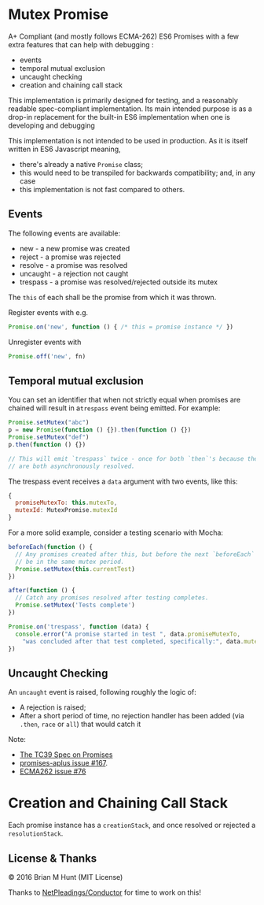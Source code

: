 
Mutex Promise
=============

A+ Compliant (and mostly follows ECMA-262) ES6 Promises with a few extra
features that can help with debugging :

- events
- temporal mutual exclusion
- uncaught checking
- creation and chaining call stack

This implementation is primarily designed for testing, and a reasonably
readable spec-compliant implementation.  Its main intended purpose is as a
drop-in replacement for the built-in ES6 implementation when one is developing
and debugging

This implementation is not intended to be used in production.  As it is itself
written in ES6 Javascript meaning,

-  there's already a native `Promise` class;
-  this would need to be transpiled for backwards compatibility; and, in any case
-  this implementation is not fast compared to others.


## Events

The following events are available:

- new       - a new promise was created
- reject    - a promise was rejected
- resolve   - a promise was resolved
- uncaught  - a rejection not caught
- trespass  - a promise was resolved/rejected outside its mutex

The `this` of each shall be the promise from which it was thrown.

Register events with e.g.

```javascript
Promise.on('new', function () { /* this = promise instance */ })
```

Unregister events with

```javascript
Promise.off('new', fn)
```


## Temporal mutual exclusion

You can set an identifier that when not strictly equal when promises are chained
will result in a`trespass` event being emitted.  For example:

```javascript
Promise.setMutex("abc")
p = new Promise(function () {}).then(function () {})
Promise.setMutex("def")
p.then(function () {})

// This will emit `trespass` twice - once for both `then`'s because they
// are both asynchronously resolved.
```

The trespass event receives a `data` argument with two events, like this:

```javascript
{
  promiseMutexTo: this.mutexTo,
  mutexId: MutexPromise.mutexId
}
```

For a more solid example, consider a testing scenario with Mocha:

```javascript
beforeEach(function () {
  // Any promises created after this, but before the next `beforeEach` will
  // be in the same mutex period.
  Promise.setMutex(this.currentTest)  
})

after(function () {
  // Catch any promises resolved after testing completes.
  Promise.setMutex('Tests complete')
})

Promise.on('trespass', function (data) {
  console.error("A promise started in test ", data.promiseMutexTo,
    "was concluded after that test completed, specifically:", data.mutexId)
})
```

## Uncaught Checking

An `uncaught` event is raised, following roughly the logic of:

- A rejection is raised;
- After a short period of time, no rejection handler has been added (via `.then`, `race` or `all`) that would catch it


Note:

- [The TC39 Spec on Promises](https://tc39.github.io/ecma262/#sec-promise-executor)
- [promises-aplus issue #167](https://github.com/promises-aplus/promises-spec/issues/167).
- [ECMA262 issue #76](https://github.com/tc39/ecma262/pull/76)


# Creation and Chaining Call Stack

Each promise instance has a `creationStack`, and once resolved or rejected
a `resolutionStack`.


## License & Thanks

© 2016 Brian M Hunt (MIT License)

Thanks to [NetPleadings/Conductor](https://conductor.law) for time to work on this!
